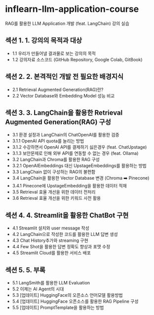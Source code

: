 # inflearn-llm-application-course

RAG를 활용한 LLM Application 개발 (feat. LangChain) 강의 실습

## 섹션 1. 1. 강의의 목적과 대상

- 1.1 우리가 만들어낼 결과물로 보는 강의의 목적
- 1.2 강의자료 소스코드 (GitHub Repository, Google Colab, GitBook)

## 섹션 2. 2. 본격적인 개발 전 필요한 배경지식

- 2.1 Retrieval Augmented Generation(RAG)란?
- 2.2 Vector Database와 Embedding Model 성능 비교

## 섹션 3. 3. LangChain을 활용한 Retrieval Augmented Generation(RAG) 구성

- 3.1 환경 설정과 LangChain의 ChatOpenAI를 활용한 검증
- 3.1.1 OpenAI API quota를 늘리는 방법
- 3.1.2 수강하면서 OpenAI API를 결제하기 싫은경우 (feat. ChatUpstage)
- 3.1.3 보안문제로 인해 외부 API를 연동할 수 없는 경우 (feat. Ollama)
- 3.2 LangChain과 Chroma를 활용한 RAG 구성
- 3.2.1 OpenAIEmbeddings 대신 UpstageEmbeddings를 활용하는 방법
- 3.3 LangChain 없이 구성하는 RAG의 불편함
- 3.4 LangChain을 활용한 Vector Database 변경 (Chroma ➡️ Pinecone)
- 3.4.1 Pinecone에 UpstageEmbedding을 활용한 데이터 적재
- 3.5 Retrieval 효율 개선을 위한 데이터 전처리
- 3.6 Retrieval 효율 개선을 위한 키워드 사전 활용

## 섹션 4. 4. Streamlit을 활용한 ChatBot 구현

- 4.1 Streamlit 설치와 user message 작성
- 4.2 LangChain으로 작성한 코드를 활용한 LLM 답변 생성
- 4.3 Chat History추가와 streaming 구현
- 4.4 Few Shot을 활용한 답변 정확도 향상과 포맷 수정
- 4.5 Streamlit Cloud를 활용한 서비스 배포

## 섹션 5. 5. 부록

- 5.1 LangSmith를 활용한 LLM Evaluation
- 5.2 이제는 AI Agent의 시대
- 5.3 [업데이트] HuggingFace의 오픈소스 언어모델 활용방법
- 5.4 [업데이트] HuggingFace 오픈소스를 활용한 RAG Pipeline 구성
- 5.5 [업데이트] PromptTemplate을 활용하는 방법
